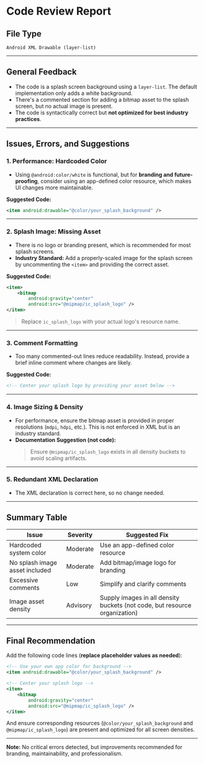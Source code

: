 # Code Review Report

## File Type
`Android XML Drawable (layer-list)`

---

## General Feedback

- The code is a splash screen background using a `layer-list`. The default implementation only adds a white background.
- There's a commented section for adding a bitmap asset to the splash screen, but no actual image is present.
- The code is syntactically correct but **not optimized for best industry practices**.

---

## Issues, Errors, and Suggestions

### 1. **Performance: Hardcoded Color**

- Using `@android:color/white` is functional, but for **branding and future-proofing**, consider using an app-defined color resource, which makes UI changes more maintainable.

**Suggested Code:**
```xml
<item android:drawable="@color/your_splash_background" />
```

---

### 2. **Splash Image: Missing Asset**

- There is no logo or branding present, which is recommended for most splash screens.
- **Industry Standard:** Add a properly-scaled image for the splash screen by uncommenting the `<item>` and providing the correct asset.

**Suggested Code:**
```xml
<item>
    <bitmap
        android:gravity="center"
        android:src="@mipmap/ic_splash_logo" />
</item>
```
> Replace `ic_splash_logo` with your actual logo's resource name.

---

### 3. **Comment Formatting**

- Too many commented-out lines reduce readability. Instead, provide a brief inline comment where changes are likely.
  
**Suggested Code:**
```xml
<!-- Center your splash logo by providing your asset below -->
```

---

### 4. **Image Sizing & Density**

- For performance, ensure the bitmap asset is provided in proper resolutions (`mdpi`, `hdpi`, etc.). This is not enforced in XML but is an industry standard.
- **Documentation Suggestion (not code):**
  > Ensure `@mipmap/ic_splash_logo` exists in all density buckets to avoid scaling artifacts.

---

### 5. **Redundant XML Declaration**

- The XML declaration is correct here, so no change needed.

---

## Summary Table

| Issue                               | Severity  | Suggested Fix                                                                                                       |
|--------------------------------------|-----------|---------------------------------------------------------------------------------------------------------------------|
| Hardcoded system color               | Moderate  | Use an app-defined color resource                                                                                   |
| No splash image asset included       | Moderate  | Add bitmap/image logo for branding                                                                                  |
| Excessive comments                   | Low       | Simplify and clarify comments                                                                                       |
| Image asset density                  | Advisory  | Supply images in all density buckets (not code, but resource organization)                                          |

---

## Final Recommendation

Add the following code lines (**replace placeholder values as needed**):

```xml
<!-- Use your own app color for background -->
<item android:drawable="@color/your_splash_background" />

<!-- Center your splash logo -->
<item>
    <bitmap
        android:gravity="center"
        android:src="@mipmap/ic_splash_logo" />
</item>
```
And ensure corresponding resources (`@color/your_splash_background` and `@mipmap/ic_splash_logo`) are present and optimized for all screen densities.

---

**Note:** No critical errors detected, but improvements recommended for branding, maintainability, and professionalism.